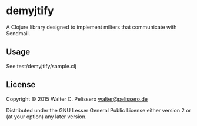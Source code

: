 # demyjtify

A Clojure library designed to implement milters that communicate with Sendmail.

## Usage

See test/demyjtify/sample.clj

## License

Copyright © 2015 Walter C. Pelissero <walter@pelissero.de>

Distributed under the GNU Lesser General Public License either version
2 or (at your option) any later version.
